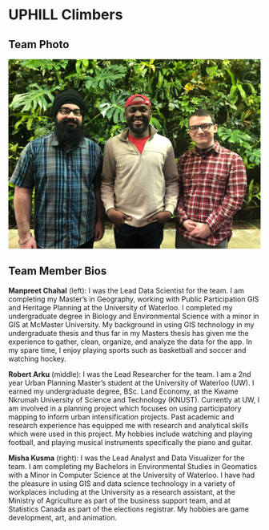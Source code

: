 # UPHILL Climbers

## Team Photo
![TeamPhoto.jpg](../images/team.jpg)

## Team Member Bios

**Manpreet Chahal** (left): 
I was the Lead Data Scientist for the team. I am completing my Master’s in Geography, working with Public Participation GIS and Heritage Planning at the University of Waterloo. I completed my undergraduate degree in Biology and Environmental Science with a minor in GIS at McMaster University. My background in using GIS technology in my undergraduate thesis and thus far in my Masters thesis has given me the experience to gather, clean, organize, and analyze the data for the app. In my spare time, I enjoy playing sports such as basketball and soccer and watching hockey.

**Robert Arku** (middle): 
I was the Lead Researcher for the team. I am a 2nd year Urban Planning Master’s student at the  University of Waterloo (UW). I earned my undergraduate degree, BSc. Land Economy, at the Kwame Nkrumah University of Science and Technology (KNUST). Currently at UW, I am involved in a planning project which focuses on using participatory mapping to inform urban intensification projects. Past academic and research experience has equipped me with research and analytical skills which were used in this project. My hobbies include watching and playing football, and playing musical instruments specifically the piano and guitar.

**Misha Kusma** (right): 
I was the Lead Analyst and Data Visualizer for the team. I am completing my Bachelors in Environmental Studies in Geomatics with a Minor in Computer Science at the University of Waterloo. I have had the pleasure in using GIS and data science technology in a variety of workplaces including at the University as a research assistant, at the Ministry of Agriculture as part of the business support team, and at Statistics Canada as part of the elections registrar. My hobbies are game development, art, and animation.